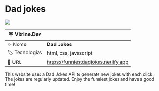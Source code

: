 # Dad jokes

![](https://github.com/rafaelcabral223/dad-jokes/assets/72042885/a47786ef-e8bd-4e26-bd2f-c1bdb184100d#vitrinedev)

| :placard: Vitrine.Dev |                                       |
| --------------------- | ------------------------------------- |
| :sparkles: Nome       | **Dad Jokes**          |
| :label: Tecnologias   | html, css, javascript                 |
| :rocket: URL          | https://funniestdadjokes.netlify.app |

This website uses a <a href="https://icanhazdadjoke.com/api">Dad Jokes API</a> to generate new jokes with each click. The jokes are regularly updated. Enjoy the funniest jokes and have a good time!
